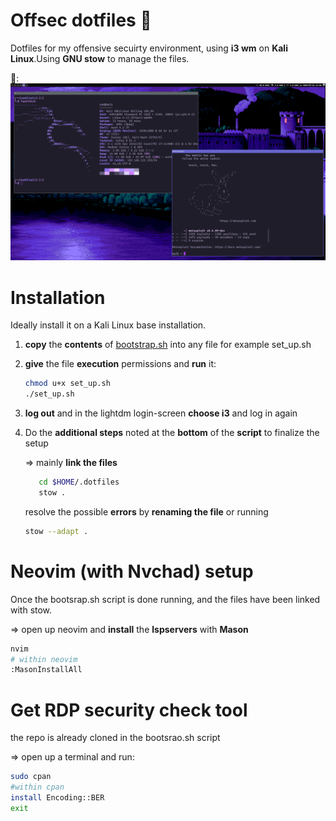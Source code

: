 # Offsec dotfiles 👻
Dotfiles for my offensive secuirty environment, using **i3 wm** on **Kali Linux**.Using **GNU stow** to manage the files. 

👀:
![image](https://github.com/6poiint9/offsec-dots/blob/main/pics/gitpic.png) 
 
# Installation 
Ideally install it on a Kali Linux base installation.
1) **copy** the **contents** of [bootstrap.sh](https://github.com/6poiint9/offsec-dots/blob/main/bootsrap.sh)  into any file for example set_up.sh
2) **give** the file **execution** permissions and **run** it:  
    ```sh
    chmod u+x set_up.sh 
    ./set_up.sh 
    ```
3) **log out** and in the lightdm login-screen **choose i3** and log in again
4) Do the **additional steps** noted at the **bottom** of the **script** to finalize the setup
   
   => mainly **link the files** 
   ```sh 
      cd $HOME/.dotfiles 
      stow .
   ``` 
   resolve the possible **errors** by **renaming the file** or running
 
   ```sh 
   stow --adapt . 
   ``` 

# Neovim (with Nvchad) setup 
Once the bootsrap.sh script is done running, and the files have been linked with stow.

=> open up neovim and **install** the **lspservers** with **Mason** 

  ```sh
  nvim
  # within neovim  
  :MasonInstallAll
  ```

# Get RDP security check tool
the repo is already cloned in the bootsrao.sh script

=> open up a terminal and run:
 ```sh
 sudo cpan 
 #within cpan
 install Encoding::BER
 exit 
 ```






